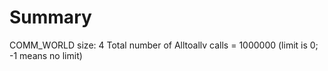 # Summary
COMM_WORLD size: 4
Total number of Alltoallv calls = 1000000 (limit is 0; -1 means no limit)
